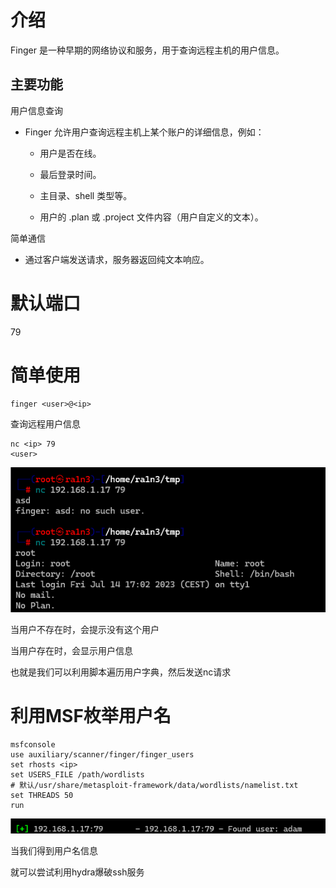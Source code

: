 # 介绍

Finger 是一种早期的网络协议和服务，用于查询远程主机的用户信息。





## 主要功能

用户信息查询

- Finger 允许用户查询远程主机上某个账户的详细信息，例如：

  - 用户是否在线。

  - 最后登录时间。

  - 主目录、shell 类型等。

  - 用户的 .plan 或 .project 文件内容（用户自定义的文本）。

简单通信

- 通过客户端发送请求，服务器返回纯文本响应。





# 默认端口

79





# 简单使用

```
finger <user>@<ip>
```

查询远程用户信息



```
nc <ip> 79
<user>
```

![image-20250330165311591](./assets/image-20250330165311591.png)

当用户不存在时，会提示没有这个用户

当用户存在时，会显示用户信息

也就是我们可以利用脚本遍历用户字典，然后发送nc请求



# 利用MSF枚举用户名

```
msfconsole
use auxiliary/scanner/finger/finger_users
set rhosts <ip>
set USERS_FILE /path/wordlists    
# 默认/usr/share/metasploit-framework/data/wordlists/namelist.txt
set THREADS 50
run
```

![image-20250330165458876](./assets/image-20250330165458876.png)

当我们得到用户名信息

就可以尝试利用hydra爆破ssh服务